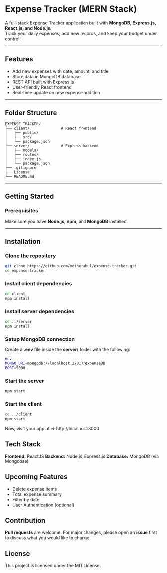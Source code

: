 #  Expense Tracker (MERN Stack)

A full-stack Expense Tracker application built with **MongoDB, Express.js, React.js, and Node.js**.  
Track your daily expenses, add new records, and keep your budget under control!

---

##  Features

- Add new expenses with date, amount, and title  
- Store data in MongoDB database  
- REST API built with Express.js  
- User-friendly React frontend  
- Real-time update on new expense addition  

---

##  Folder Structure

```text
EXPENSE_TRACKER/
├── client/              # React frontend
│   ├── public/
│   ├── src/
│   └── package.json
├── server/              # Express backend
│   ├── models/
│   ├── routes/
│   ├── index.js
│   └── package.json
├── .gitignore
├── License
└── README.md
```


---

##  Getting Started

###  Prerequisites
Make sure you have **Node.js**, **npm**, and **MongoDB** installed.

---

## Installation

### Clone the repository

```bash
git clone https://github.com/metherahul/expense-tracker.git
cd expense-tracker
```

### Install client dependencies

```bash
cd client
npm install
```

### Install server dependencies

```bash
cd ../server
npm install
```

### Setup MongoDB connection

Create a **.env** file inside the **server/** folder with the following:

```bash
env
MONGO_URI=mongodb://localhost:27017/expenseDB
PORT=5000
```

### Start the server

```bash
npm start
```

### Start the client

```bash
cd ../client
npm start
```
Now, visit your app at => http://localhost:3000

## Tech Stack

**Frontend:** ReactJS
**Backend:** Node.js, Express.js
**Database:** MongoDB (via Mongoose)

## Upcoming Features
- Delete expense items
- Total expense summary
- Filter by date
- User Authentication (optional)

## Contribution
**Pull requests** are welcome. For major changes, please open an **issue** first to discuss what you would like to change.

## License
This project is licensed under the MIT License.

